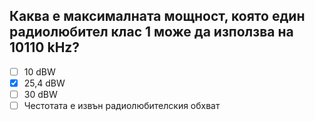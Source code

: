 ## Каква е максималната мощност, която един радиолюбител клас 1 може да използва на 10110 kHz?

<!-- Верният отговор е отбелязан с [X] -->

- [ ] 10 dBW
- [X] 25,4 dBW
- [ ] 30 dBW
- [ ] Честотата е извън радиолюбителския обхват
